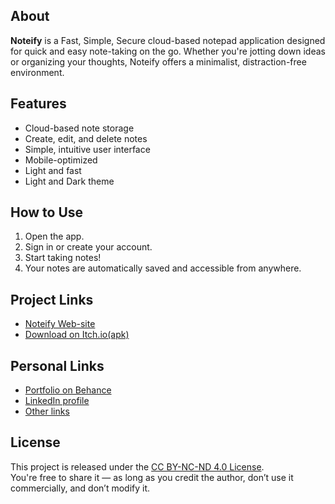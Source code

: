 ## About

**Noteify** is a Fast, Simple, Secure cloud-based notepad application 
designed for quick and easy note-taking on the go.
Whether you're jotting down ideas or organizing your thoughts,
Noteify offers a minimalist, distraction-free environment.

## Features

- Cloud-based note storage
- Create, edit, and delete notes
- Simple, intuitive user interface
- Mobile-optimized
- Light and fast
- Light and Dark theme

## How to Use

1. Open the app.
2. Sign in or create your account.
3. Start taking notes!
4. Your notes are automatically saved and accessible from anywhere.

## Project Links
- [Noteify Web-site](noteifynet.netlify.app)
- [Download on Itch.io(apk)](https://samirrhashimov.itch.io/noteify)

## Personal Links
- [Portfolio on Behance](https://www.behance.net/samirhasimov)
- [LinkedIn profile](https://www.linkedin.com/in/samirrhashimov)
- [Other links](https://beacons.ai/samirrhashimov)

## License

This project is released under the [CC BY-NC-ND 4.0 License](https://creativecommons.org/licenses/by-nc-nd/4.0/).  
You're free to share it — as long as you credit the author, don’t use it commercially, and don’t modify it.
